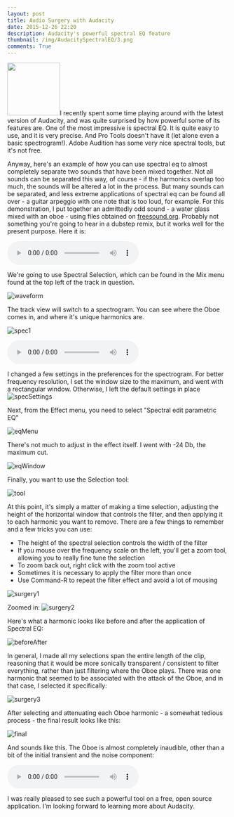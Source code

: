 ```yaml
---
layout: post
title: Audio Surgery with Audacity
date: 2015-12-26 22:20 
description: Audacity's powerful spectral EQ feature
thumbnail: /img/AudacitySpectralEQ/3.png
comments: True
---
```


<img class = "post-thumb" src="/img/AudacitySpectralEQ/3.png" height="120" width="120">I recently spent some time playing around with the latest version of Audacity, and was quite surprised by how powerful some of its features are. One of the most impressive is spectral EQ. It is quite easy to use, and it is very precise. And Pro Tools doesn't have it (let alone even a basic spectrogram!). Adobe Audition has some very nice spectral tools, but it's not free.

Anyway, here's an example of how you can use spectral eq to almost completely separate two sounds that have been mixed together. Not all sounds can be separated this way, of course - if the harmonics overlap too much, the sounds will be altered a lot in the process. But many sounds can be separated, and less extreme applications of spectral eq can be found all over - a guitar arpeggio with one note that is too loud, for example. For this demonstration, I put together an admittedly odd sound - a water glass mixed with an oboe - using files obtained on <a href="http://www.freesound.org">freesound.org</a>. Probably not something you're going to hear in a dubstep remix, but it works well for the present purpose. Here it is:

<audio controls><source src="/audio/WaterGlassOboeMix.mp3" type="audio/mp3" preload="auto">
Your browser does not support the audio tag.
</audio><br/> 

We're going to use Spectral Selection, which can be found in the Mix menu found at the top left of the track in question.

![waveform](/img/AudacitySpectralEQ/1a.jpg)

The track view will switch to a spectrogram. You can see where the Oboe comes in, and where it's unique harmonics are. 

![spec1](/img/AudacitySpectralEQ/3.png)

<audio controls><source src="/audio/WaterGlassOboeMix.mp3" type="audio/mp3" preload="auto">
Your browser does not support the audio tag.
</audio><br/> 

I changed a few settings in the preferences for the spectrogram. For better frequency resolution, I set the window size to the maximum, and went with a rectangular window. Otherwise, I left the default settings in place
![specSettings](/img/AudacitySpectralEQ/3a.png)

Next, from the Effect menu, you need to select "Spectral edit parametric EQ"

![eqMenu](/img/AudacitySpectralEQ/4a.jpg)

There's not much to adjust in the effect itself. I went with -24 Db, the maximum cut. 

![eqWindow](/img/AudacitySpectralEQ/5.png)

Finally, you want to use the Selection tool:

![tool](/img/AudacitySpectralEQ/6.png)

At this point, it's simply a matter of making a time selection, adjusting the height of the horizontal window that controls the filter, and then applying it to each harmonic you want to remove. There are a few things to remember and a few tricks you can use:

* The height of the spectral selection controls the width of the filter
* If you mouse over the frequency scale on the left, you'll get a zoom tool, allowing you to really fine tune the selection
* To zoom back out, right click with the zoom tool active
* Sometimes it is necessary to apply the filter more than once
* Use Command-R to repeat the filter effect and avoid a lot of mousing

![surgery1](/img/AudacitySpectralEQ/7.png)

Zoomed in:
![surgery2](/img/AudacitySpectralEQ/8.png)

Here's what a harmonic looks like before and after the application of Spectral EQ:

![beforeAfter](/img/AudacitySpectralEQ/beforeAfter.jpg)

In general, I made all my selections span the entire length of the clip, reasoning that it would be more sonically transparent / consistent to filter everything, rather than just filtering where the Oboe plays. There was one harmonic that seemed to be associated with the attack of the Oboe, and in that case, I selected it specifically:

![surgery3](/img/AudacitySpectralEQ/9.png)

After selecting and attenuating each Oboe harmonic - a somewhat tedious process - the final result looks like this:

![final](/img/AudacitySpectralEQ/10.png)

And sounds like this. The Oboe is almost completely inaudible, other than a bit of the initial transient and the noise component:

<audio controls><source src="/audio/WaterGlassOboePostEQ.mp3" type="audio/mp3" preload="auto">
Your browser does not support the audio tag.
</audio><br/>

I was really pleased to see such a powerful tool on a free, open source application. I'm looking forward to learning more about Audacity. 